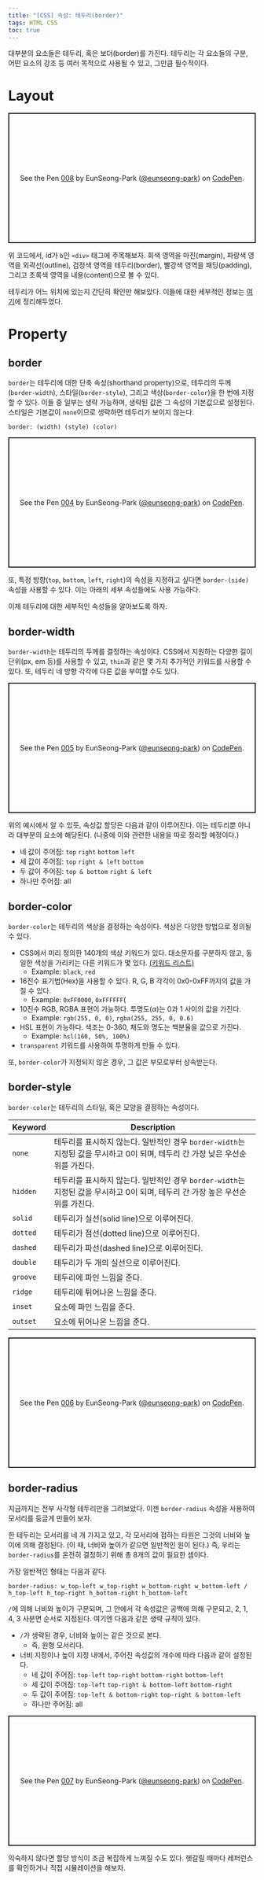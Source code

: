 ```yaml
---
title: "[CSS] 속성: 테두리(border)"
tags: HTML CSS
toc: true
---
```


대부분의 요소들은 테두리, 혹은 보더(border)를 가진다. 테두리는 각 요소들의 구분, 어떤 요소의 강조 등 여러 목적으로 사용될 수 있고, 그만큼 필수적이다. 

# Layout
<p class="codepen" data-height="265" data-theme-id="dark" data-default-tab="css,result" data-user="eunseong-park" data-slug-hash="gOaVvNY" style="height: 265px; box-sizing: border-box; display: flex; align-items: center; justify-content: center; border: 2px solid; margin: 1em 0; padding: 1em;" data-pen-title="008">
  <span>See the Pen <a href="https://codepen.io/eunseong-park/pen/gOaVvNY">
  008</a> by EunSeong-Park (<a href="https://codepen.io/eunseong-park">@eunseong-park</a>)
  on <a href="https://codepen.io">CodePen</a>.</span>
</p>
<script async src="https://static.codepen.io/assets/embed/ei.js"></script>

위 코드에서, id가 `b`인 `<div>` 태그에 주목해보자. 회색 영역을 마진(margin), 파랑색 영역을 외곽선(outline), 검정색 영역을 테두리(border), 빨강색 영역을 패딩(padding), 그리고 초록색 영역을 내용(content)으로 볼 수 있다. 

테두리가 어느 위치에 있는지 간단히 확인만 해보았다. 이들에 대한 세부적인 정보는 [여기](https://eunseong-park.github.io/2020/05/31/css-%EB%B0%95%EC%8A%A4%EB%AA%A8%EB%8D%B8.html)에 정리해두었다.

# Property
## border
`border`는 테두리에 대한 단축 속성(shorthand property)으로, 테두리의 두께(`border-width`), 스타일(`border-style`), 그리고 색상(`border-color`)을 한 번에 지정할 수 있다. 이들 중 일부는 생략 가능하며, 생략된 값은 그 속성의 기본값으로 설정된다. 스타일은 기본값이 `none`이므로 생략하면 테두리가 보이지 않는다.

`border: (width) (style) (color)`

<p class="codepen" data-height="265" data-theme-id="dark" data-default-tab="css,result" data-user="eunseong-park" data-slug-hash="GRpVrxq" style="height: 265px; box-sizing: border-box; display: flex; align-items: center; justify-content: center; border: 2px solid; margin: 1em 0; padding: 1em;" data-pen-title="004">
  <span>See the Pen <a href="https://codepen.io/eunseong-park/pen/GRpVrxq">
  004</a> by EunSeong-Park (<a href="https://codepen.io/eunseong-park">@eunseong-park</a>)
  on <a href="https://codepen.io">CodePen</a>.</span>
</p>

또, 특정 방향(`top`, `bottom`, `left`, `right`)의 속성을 지정하고 싶다면 `border-(side)` 속성을 사용할 수 있다. 이는 아래의 세부 속성들에도 사용 가능하다.

이제 테두리에 대한 세부적인 속성들을 알아보도록 하자.

## border-width
`border-width`는 테두리의 두께를 결정하는 속성이다. CSS에서 지원하는 다양한 길이 단위(px, em 등)를 사용할 수 있고, `thin`과 같은 몇 가지 추가적인 키워드를 사용할 수 있다. 또, 테두리 네 방향 각각에 다른 값을 부여할 수도 있다. 

<p class="codepen" data-height="265" data-theme-id="dark" data-default-tab="css,result" data-user="eunseong-park" data-slug-hash="dyYxJdv" style="height: 265px; box-sizing: border-box; display: flex; align-items: center; justify-content: center; border: 2px solid; margin: 1em 0; padding: 1em;" data-pen-title="005">
  <span>See the Pen <a href="https://codepen.io/eunseong-park/pen/dyYxJdv">
  005</a> by EunSeong-Park (<a href="https://codepen.io/eunseong-park">@eunseong-park</a>)
  on <a href="https://codepen.io">CodePen</a>.</span>
</p>

위의 예시에서 알 수 있듯, 속성값 할당은 다음과 같이 이루어진다. 이는 테두리뿐 아니라 대부분의 요소에 해당된다. (나중에 이와 관련한 내용을 따로 정리할 예정이다.)

- 네 값이 주어짐: `top` `right` `bottom` `left`
- 세 값이 주어짐: `top` `right & left` `bottom`
- 두 값이 주어짐: `top & bottom` `right & left`
- 하나만 주어짐: all

## border-color
`border-color`는 테두리의 색상을 결정하는 속성이다. 색상은 다양한 방법으로 정의될 수 있다.

- CSS에서 미리 정의한 140개의 색상 키워드가 있다. 대소문자를 구분하지 않고, 동일한 색상을 가리키는 다른 키워드가 몇 있다. [(키워드 리스트)](https://www.tutorialrepublic.com/css-reference/css-color-names.php)
  - Example: `black`, `red`
- 16진수 표기법(Hex)을 사용할 수 있다. R, G, B 각각이 0x0-0xFF까지의 값을 가질 수 있다.
  - Example: `0xFF0000`, `0xFFFFFF`(
- 10진수 RGB, RGBA 표현이 가능하다. 투명도($\alpha$)는 0과 1 사이의 값을 가진다.
  - Example: `rgb(255, 0, 0)`, `rgba(255, 255, 0, 0.6)`
- HSL 표현이 가능하다. 색조는 0-360, 채도와 명도는 백분율을 값으로 가진다.
  - Example: `hsl(160, 50%, 100%)`
- `transparent` 키워드를 사용하여 투명하게 만들 수 있다.

또, `border-color`가 지정되지 않은 경우, 그 값은 부모로부터 상속받는다.

## border-style
`border-color`는 테두리의 스타일, 혹은 모양을 결정하는 속성이다. 

Keyword | Description
---|---
`none` | 테두리를 표시하지 않는다. 일반적인 경우 `border-width`는 지정된 값을 무시하고 0이 되며, 테두리 간 가장 낮은 우선순위를 가진다.
`hidden` | 테두리를 표시하지 않는다. 일반적인 경우 `border-width`는 지정된 값을 무시하고 0이 되며, 테두리 간 가장 높은 우선순위를 가진다.
`solid` | 테두리가 실선(solid line)으로 이루어진다.
`dotted` | 테두리가 점선(dotted line)으로 이루어진다.
`dashed` | 테두리가 파선(dashed line)으로 이루어진다.
`double` | 테두리가 두 개의 실선으로 이루어진다.
`groove` | 테두리에 파인 느낌을 준다.
`ridge` | 테두리에 튀어나온 느낌을 준다.
`inset` | 요소에 파인 느낌을 준다.
`outset` | 요소에 튀어나온 느낌을 준다.

<p class="codepen" data-height="265" data-theme-id="dark" data-default-tab="html,result" data-user="eunseong-park" data-slug-hash="ExVqQYN" style="height: 265px; box-sizing: border-box; display: flex; align-items: center; justify-content: center; border: 2px solid; margin: 1em 0; padding: 1em;" data-pen-title="006">
  <span>See the Pen <a href="https://codepen.io/eunseong-park/pen/ExVqQYN">
  006</a> by EunSeong-Park (<a href="https://codepen.io/eunseong-park">@eunseong-park</a>)
  on <a href="https://codepen.io">CodePen</a>.</span>
</p>

## border-radius
지금까지는 전부 사각형 테두리만을 그려보았다. 이젠 `border-radius` 속성을 사용하여 모서리를 둥글게 만들어 보자.

한 테두리는 모서리를 네 개 가지고 있고, 각 모서리에 접하는 타원은 그것의 너비와 높이에 의해 결정된다. (이 때, 너비와 높이가 같으면 일반적인 원이 된다.) 즉, 우리는 `border-radius`를 온전히 결정하기 위해 총 8개의 값이 필요한 셈이다.

가장 일반적인 형태는 다음과 같다.

```
border-radius: w_top-left w_top-right w_bottom-right w_bottom-left / h_top-left h_top-right h_bottom-right h_bottom-left
```

`/`에 의해 너비와 높이가 구분되며, 그 안에서 각 속성값은 공백에 의해 구분되고, 2, 1, 4, 3 사분면 순서로 지정된다. 여기엔 다음과 같은 생략 규칙이 있다.

- `/`가 생략된 경우, 너비와 높이는 같은 것으로 본다.
  - 즉, 원형 모서리다.
- 너비 지정이나 높이 지정 내에서, 주어진 속성값의 개수에 따라 다음과 같이 설정된다.
  - 네 값이 주어짐: `top-left` `top-right` `bottom-right` `bottom-left`
  - 세 값이 주어짐: `top-left` `top-right & bottom-left` `bottom-right`
  - 두 값이 주어짐: `top-left & bottom-right` `top-right & bottom-left`
  - 하나만 주어짐: all

<p class="codepen" data-height="265" data-theme-id="dark" data-default-tab="css,result" data-user="eunseong-park" data-slug-hash="eYpqVEg" style="height: 265px; box-sizing: border-box; display: flex; align-items: center; justify-content: center; border: 2px solid; margin: 1em 0; padding: 1em;" data-pen-title="007">
  <span>See the Pen <a href="https://codepen.io/eunseong-park/pen/eYpqVEg">
  007</a> by EunSeong-Park (<a href="https://codepen.io/eunseong-park">@eunseong-park</a>)
  on <a href="https://codepen.io">CodePen</a>.</span>
</p>

익숙하지 않다면 할당 방식이 조금 복잡하게 느껴질 수도 있다. 헷갈릴 때마다 레퍼런스를 확인하거나 직접 시뮬레이션을 해보자.

<script async src="https://static.codepen.io/assets/embed/ei.js"></script>



